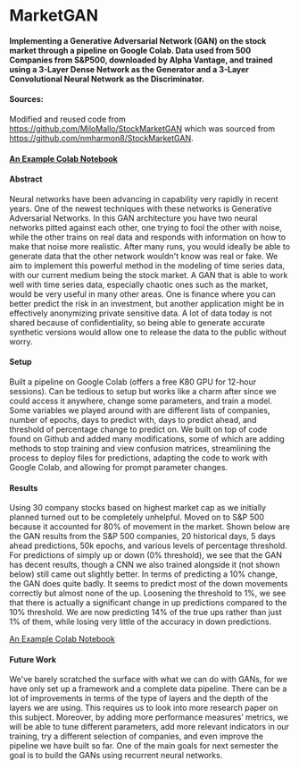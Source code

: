 # MarketGAN
#### Implementing a Generative Adversarial Network (GAN) on the stock market through a pipeline on Google Colab. Data used from 500 Companies from S&P500, downloaded by Alpha Vantage, and trained using a 3-Layer Dense Network as the Generator and a 3-Layer Convolutional Neural Network as the Discriminator.

#### Sources: 

Modified and reused code from https://github.com/MiloMallo/StockMarketGAN which was sourced from https://github.com/nmharmon8/StockMarketGAN. 

#### [An Example Colab Notebook](https://github.com/kah-ve/MarketGAN/blob/master/stock-market-gan-11-29-s-p-500-50k-epochs-20-history-5-days-ahead-1-pct_change.ipynb) 

#### Abstract

Neural networks have been advancing in capability very rapidly in recent years. One of the newest techniques with these networks is Generative Adversarial Networks. In this GAN architecture you have two neural networks pitted against each other, one trying to fool the other with noise, while the other trains on real data and responds with information on how to make that noise more realistic. After many runs, you would ideally be able to generate data that the other network wouldn't know was real or fake. We aim to implement this powerful method in the modeling of time series data, with our current medium being the stock market. A GAN that is able to work well with time series data, especially chaotic ones such as the market, would be very useful in many other areas. One is finance where you can better predict the risk in an investment, but another application might be in effectively anonymizing private sensitive data. A lot of data today is not shared because of confidentiality, so being able to generate accurate synthetic versions would allow one to release the data to the public without worry.

#### Setup

Built a pipeline on Google Colab (offers a free K80 GPU for 12-hour sessions). Can be tedious to setup but works like a charm after since we could access it anywhere, change some parameters, and train a model. Some variables we played around with are different lists of companies, number of epochs, days to predict with, days to predict ahead, and threshold of percentage change to predict on. We built on top of code found on Github and added many modifications, some of which are adding methods to stop training and view confusion matrices, streamlining the process to deploy files for predictions, adapting the code to work with Google Colab, and allowing for prompt parameter changes.

#### Results

Using 30 company stocks based on highest market cap as we initially planned turned out to be completely unhelpful. Moved on to S&P 500 because it accounted for 80% of movement in the market. Shown below are the GAN results from the S&P 500 companies, 20 historical days, 5 days ahead predictions, 50k epochs, and various levels of percentage threshold. For predictions of simply up or down (0% threshold), we see that the GAN has decent results, though a CNN we also trained alongside it (not shown below) still came out slightly better. In terms of predicting a 10% change, the GAN does quite badly. It seems to predict most of the down movements correctly but almost none of the up. Loosening the threshold to 1%, we see that there is actually a significant change in up predictions compared to the 10% threshold. We are now predicting 14% of the true ups rather than just 1% of them, while losing very little of the accuracy in down predictions.

[An Example Colab Notebook](https://github.com/kah-ve/MarketGAN/blob/master/GANResults.PNG) 

#### Future Work

We've barely scratched the surface with what we can do with GANs, for we have only set up a framework and a complete data pipeline. There can be a lot of improvements in terms of the type of layers and the depth of the layers we are using. This requires us to look into more research paper on this subject. Moreover, by adding more performance measures’ metrics, we will be able to tune different parameters, add more relevant indicators in our training, try a different selection of companies, and even improve the pipeline we have built so far. One of the main goals for next semester the goal is to build the GANs using recurrent neural networks.

